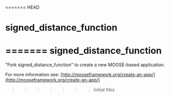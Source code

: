 <<<<<<< HEAD
# signed_distance_function
=======
signed_distance_function
=====

"Fork signed_distance_function" to create a new MOOSE-based application.

For more information see: [http://mooseframework.org/create-an-app/](http://mooseframework.org/create-an-app/)
>>>>>>> Initial files
